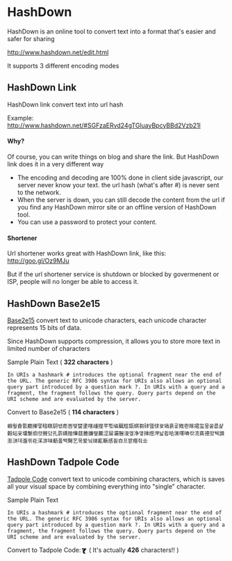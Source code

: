 # HashDown

HashDown is an online tool to convert text into a format that's easier and safer for sharing

http://www.hashdown.net/edit.html

It supports 3 different encoding modes

## HashDown Link

HashDown link convert text into url hash

Example:  
http://www.hashdown.net/#SGFzaERvd24gTGluayBpcyBBd2Vzb21l

#### Why?

Of course, you can write things on blog and share the link. But HashDown link does it in a very different way

* The encoding and decoding are 100% done in client side javascript, our server never know your text. the url hash (what's after #) is never sent to the network.
* When the server is down, you can still decode the content from the url if you find any  HashDown mirror site or an offline version of HashDown tool. 
* You can use a password to protect your content.

#### Shortener
Url shortener works great with HashDown link, like this: http://goo.gl/Oz9MJu

But if the url shortener service is shutdown or blocked by govermenent or ISP, people will no longer be able to access it.

## HashDown Base2e15

[Base2e15](https://github.com/rinick/base2e15) convert text to unicode characters, each unicode character represents 15 bits of data. 

Since HashDown supports compression, it allows you to store more text in limited number of characters

Sample Plain Text ( **322 characters** )
```
In URIs a hashmark # introduces the optional fragment near the end of the URL. The generic RFC 3986 syntax for URIs also allows an optional query part introduced by a question mark ?. In URIs with a query and a fragment, the fragment follows the query. Query parts depend on the URI scheme and are evaluated by the server.
```
Convert to Base2e15 ( **114 characters** )
```
蜵웦孴쮨廳擽땧䅧橔䑚쌳唜峇땢榃堻嗐歱揘芊쁷䌷䬕䆪㽍蜞芻䂜뗊俅뀾塙륡곻摡壱䉌捃玺뫂쑽릆샱糓䀡윷㚂䰒㾎렷䝿닸孔쯝禑揩㦊莛蔍嬚쥎䕾涩屇灞䣽浚껲净꼏掸煜㳌낣췹哈潶㘁唺캮㳳萯德왔뒉䜠澎㴺데瀊킊炛㴕渄味䈥폺뙉臋艺몪爱닄焍薍䩨感휧夻프쨭㿊줘㐀
```

## HashDown Tadpole Code
[Tadpole Code](https://github.com/rinick/tadpolecode) convert text to unicode combining characters, which is saves all your visual space by combining everything into "single" character.

Sample Plain Text
```
In URIs a hashmark # introduces the optional fragment near the end of the URL. The generic RFC 3986 syntax for URIs also allows an optional query part introduced by a question mark ?. In URIs with a query and a fragment, the fragment follows the query. Query parts depend on the URI scheme and are evaluated by the server.
```
Convert to Tadpole Code: 
`/̷̴̷̴̶̴̶̷̴̷̸̶̸̸̶̶̷̷̴̶̶̴̸̷̵̶̶̵̶̶̷̷̵̶̸̵̵̶̴̶̷̸̷̴̵̵̷̸̴̶̴̶̷̶̸̴̴̴̶̵̵̶̴̴̴̸̷̶̵̷̷̸̶̷̷̸̵̶̸̷̵̴̶̵̵̶̶̴̸̷̴̶̵̵̶̴̶̵̵̴̶̷̷̷̸̸̴̸̷̶̴̷̸̶̶̷̶̷̷̵̸̸̵̵̴̷̶̷̶̶̷̶̶̴̵̵̵̵̴̶̵̵̷̴̷̴̷̶̵̶̵̶̧̢̨̧̧̧̧̧̢̡̨̡̨̡̢̡̨̨̨̡̨̨̧̡̢̧̢̢̡̡̢̡̢̧̡̢̡̧̢̡̡̧̡̨̨̢̧̨̡̡̨̧̨̡̧̨̨̡̢̡̨̧̨̧̨̨̢̧̨̢̨̧̧̨̡̡̨̛̛̛̛̛̛̛̛̛̛̛̛̛̛̛̛̛̛̛̛̛̛̛̛̛̛̛̛̛̛̛︢︡︡︣︡︡︡︡︡︡︢︠︢︠︡︠︢︠︢︠︣︢︢︠︡︡︣︢︢︡︡︢︢︣︡︡︢︠︠︠︠︢︠︢︣︠︣︣︢︠︣︠︢︡︣︢︠︠︠︡︠︠︠︠︢︣︢︠︣︡︠︣︡︢︡︠︡︡︣︣︣︡︡︢︡︢︢︣︣︢︠︠︢︠︢︣︢︣︢︡︢︡︠︠︣︢̕͘̕͘͘̕̕̕͘̕͘͘̕̕̕̕͘͘͘͘͘̕̕̕̕͘͘̕͘̕͘͘͘̕͘͘̕͘͘͘͘̕͘͘͘̕͘͘̕͘͘͘͘̕̕̕̕̕ `  ( It's actually **426** characters!! )

